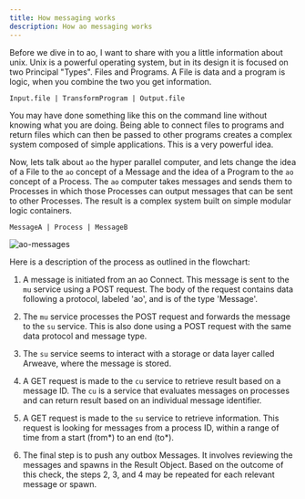 ```yaml
---
title: How messaging works
description: How ao messaging works
---
```


Before we dive in to ao, I want to share with you a little information about unix. Unix is a powerful operating system, but in its design it is focused on two Principal "Types". Files and Programs. A File is data and a program is logic, when you combine the two you get information.

`Input.file | TransformProgram | Output.file`

You may have done something like this on the command line without knowing what you are doing. Being able to connect files to programs and return files which can then be passed to other programs creates a complex system composed of simple applications. This is a very powerful idea.

Now, lets talk about `ao` the hyper parallel computer, and lets change the idea of a File to the `ao` concept of a Message and the idea of a Program to the `ao` concept of a Process. The `ao` computer takes messages and sends them to Processes in which those Processes can output messages that can be sent to other Processes. The result is a complex system built on simple modular logic containers.

`MessageA | Process | MessageB`

![ao-messages](https://g8way.io/eAoqMqhwQ5vnpH_NJ6H2PiGgrcGDprtDIUH9Re2xcic)

Here is a description of the process as outlined in the flowchart:

1. A message is initiated from an ao Connect. This message is sent to the `mu` service using a POST request. The body of the request contains data following a protocol, labeled 'ao', and is of the type 'Message'.

2. The `mu` service processes the POST request and forwards the message to the `su` service. This is also done using a POST request with the same data protocol and message type.

3. The `su` service seems to interact with a storage or data layer called Arweave, where the message is stored.

4. A GET request is made to the `cu` service to retrieve result based on a message ID. The `cu` is a service that evaluates messages on processes and can return result based on an individual message identifier.

5. A GET request is made to the `su` service to retrieve information. This request is looking for messages from a process ID, within a range of time from a start (from*) to an end (to*).

6. The final step is to push any outbox Messages. It involves reviewing the messages and spawns in the Result Object. Based on the outcome of this check, the steps 2, 3, and 4 may be repeated for each relevant message or spawn.
